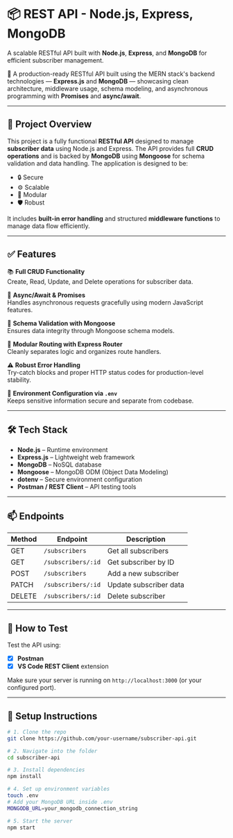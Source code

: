 # 📦 REST API - Node.js, Express, MongoDB

A scalable RESTful API built with **Node.js**, **Express**, and **MongoDB** for efficient subscriber management.

🔗 A production-ready RESTful API built using the MERN stack's backend technologies — **Express.js** and **MongoDB** — showcasing clean architecture, middleware usage, schema modeling, and asynchronous programming with **Promises** and **async/await**.

---

## 🚀 Project Overview

This project is a fully functional **RESTful API** designed to manage **subscriber data** using Node.js and Express. The API provides full **CRUD operations** and is backed by **MongoDB** using **Mongoose** for schema validation and data handling. The application is designed to be:

- 🔒 Secure
- ⚙️ Scalable
- 🧩 Modular
- 🛡 Robust

It includes **built-in error handling** and structured **middleware functions** to manage data flow efficiently.

---

## ✅ Features

📚 **Full CRUD Functionality**  
Create, Read, Update, and Delete operations for subscriber data.

🔁 **Async/Await & Promises**  
Handles asynchronous requests gracefully using modern JavaScript features.

🧱 **Schema Validation with Mongoose**  
Ensures data integrity through Mongoose schema models.

🧩 **Modular Routing with Express Router**  
Cleanly separates logic and organizes route handlers.

⚠️ **Robust Error Handling**  
Try-catch blocks and proper HTTP status codes for production-level stability.

🔐 **Environment Configuration via `.env`**  
Keeps sensitive information secure and separate from codebase.

---



## 🛠 Tech Stack

- **Node.js** – Runtime environment
- **Express.js** – Lightweight web framework
- **MongoDB** – NoSQL database
- **Mongoose** – MongoDB ODM (Object Data Modeling)
- **dotenv** – Secure environment configuration
- **Postman / REST Client** – API testing tools

---

## 📫 Endpoints

| Method | Endpoint              | Description               |
|--------|------------------------|---------------------------|
| GET    | `/subscribers`         | Get all subscribers       |
| GET    | `/subscribers/:id`     | Get subscriber by ID      |
| POST   | `/subscribers`         | Add a new subscriber      |
| PATCH  | `/subscribers/:id`     | Update subscriber data    |
| DELETE | `/subscribers/:id`     | Delete subscriber         |

---

## 🧪 How to Test

Test the API using:

- [x] **Postman**
- [x] **VS Code REST Client** extension

Make sure your server is running on `http://localhost:3000` (or your configured port).

---

## 🧰 Setup Instructions

```bash
# 1. Clone the repo
git clone https://github.com/your-username/subscriber-api.git

# 2. Navigate into the folder
cd subscriber-api

# 3. Install dependencies
npm install

# 4. Set up environment variables
touch .env
# Add your MongoDB URL inside .env
MONGODB_URL=your_mongodb_connection_string

# 5. Start the server
npm start

